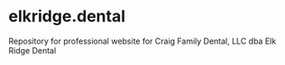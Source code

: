 # elkridge.dental
Repository for professional website for Craig Family Dental, LLC dba Elk Ridge Dental

